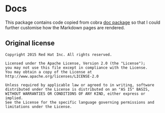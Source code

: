 # Docs

This package contains code copied from cobra [doc package](https://github.com/spf13/cobra/tree/master/doc) so that I could further customise how the Markdown pages are rendered.

## Original license

```text
Copyright 2015 Red Hat Inc. All rights reserved.

Licensed under the Apache License, Version 2.0 (the "License");
you may not use this file except in compliance with the License.
You may obtain a copy of the License at
http://www.apache.org/licenses/LICENSE-2.0

Unless required by applicable law or agreed to in writing, software
distributed under the License is distributed on an "AS IS" BASIS,
WITHOUT WARRANTIES OR CONDITIONS OF ANY KIND, either express or implied.
See the License for the specific language governing permissions and
limitations under the License.
```
